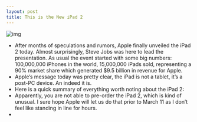 ```yaml
---
layout: post
title: This is the New iPad 2
---
```

![img](http://media.idownloadblog.com/wp-content/uploads/2011/03/iPad-21.png)
* After months of speculations and rumors, Apple finally unveiled the iPad 2 today. Almost surprisingly, Steve Jobs was here to lead the presentation. As usual the event started with some big numbers: 100,000,000 iPhones in the world, 15,000,000 iPads sold, representing a 90% market share which generated $9.5 billion in revenue for Apple.
* Apple’s message today was pretty clear, the iPad is not a tablet, it’s a post-PC device. An indeed it is.
* Here is a quick summary of everything worth noting about the iPad 2:
* Apparently, you are not able to pre-order the iPad 2, which is kind of unusual. I sure hope Apple will let us do that prior to March 11 as I don’t feel like standing in line for hours.
*  

